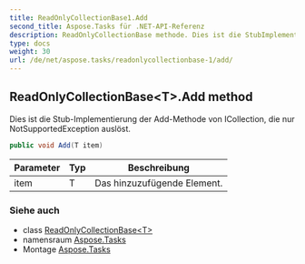 ```yaml
---
title: ReadOnlyCollectionBase1.Add
second_title: Aspose.Tasks für .NET-API-Referenz
description: ReadOnlyCollectionBase methode. Dies ist die StubImplementierung der AddMethode von ICollection die nur NotSupportedException auslöst.
type: docs
weight: 30
url: /de/net/aspose.tasks/readonlycollectionbase-1/add/
---
```

## ReadOnlyCollectionBase&lt;T&gt;.Add method

Dies ist die Stub-Implementierung der Add-Methode von ICollection, die nur NotSupportedException auslöst.

```csharp
public void Add(T item)
```

| Parameter | Typ | Beschreibung |
| --- | --- | --- |
| item | T | Das hinzuzufügende Element. |

### Siehe auch

* class [ReadOnlyCollectionBase&lt;T&gt;](../)
* namensraum [Aspose.Tasks](../../readonlycollectionbase-1/)
* Montage [Aspose.Tasks](../../../)


